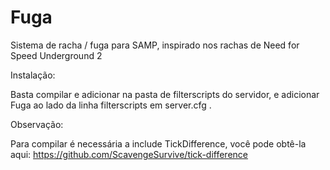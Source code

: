 # Fuga
Sistema de racha / fuga para SAMP, inspirado nos rachas de Need for Speed Underground 2

Instalação:

Basta compilar e adicionar na pasta de filterscripts do servidor, e adicionar Fuga ao lado da linha filterscripts em server.cfg .

Observação:

Para compilar é necessária a include TickDifference, você pode obtê-la aqui: https://github.com/ScavengeSurvive/tick-difference
